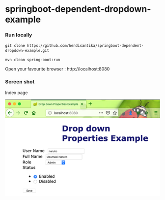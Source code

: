 # springboot-dependent-dropdown-example

### Run locally
```
git clone https://github.com/hendisantika/springboot-dependent-dropdown-example.git 
```

```
mvn clean spring-boot:run
```

Open your favourite browser : http://localhost:8080

### Screen shot

Index page

![Index Page](img/index2.png "Index Page")
